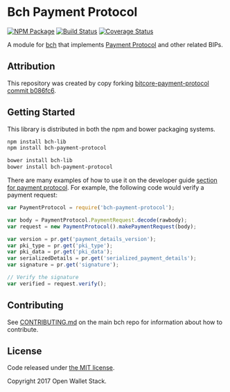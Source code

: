 Bch Payment Protocol
=======

[![NPM Package](https://img.shields.io/npm/v/bch-payment-protocol.svg?style=flat-square)](https://www.npmjs.org/package/bch-payment-protocol)
[![Build Status](https://img.shields.io/travis/owstack/bch-payment-protocol.svg?branch=master&style=flat-square)](https://travis-ci.org/owstack/bch-payment-protocol)
[![Coverage Status](https://img.shields.io/coveralls/owstack/bch-payment-protocol.svg?style=flat-square)](https://coveralls.io/r/owstack/bch-payment-protocol)

A module for [bch](https://github.com/owstack/bch) that implements [Payment Protocol](https://github.com/bitcoin/bips/blob/master/bip-0070.mediawiki) and other related BIPs.

## Attribution

This repository was created by copy forking [bitcore-payment-protocol commit b086fc6](https://github.com/bitpay/bitcore-payment-protocol/commit/b086fc64ff8e19230ff4352ef0af9af2837bcc46).

## Getting Started

This library is distributed in both the npm and bower packaging systems.

```sh
npm install bch-lib
npm install bch-payment-protocol
```

```sh
bower install bch-lib
bower install bch-payment-protocol
```

There are many examples of how to use it on the developer guide [section for payment protocol](https://bch.io/api/paypro). For example, the following code would verify a payment request:

```javascript
var PaymentProtocol = require('bch-payment-protocol');

var body = PaymentProtocol.PaymentRequest.decode(rawbody);
var request = new PaymentProtocol().makePaymentRequest(body);

var version = pr.get('payment_details_version');
var pki_type = pr.get('pki_type');
var pki_data = pr.get('pki_data');
var serializedDetails = pr.get('serialized_payment_details');
var signature = pr.get('signature');

// Verify the signature
var verified = request.verify();
```

## Contributing

See [CONTRIBUTING.md](https://github.com/owstack/bch/blob/master/CONTRIBUTING.md) on the main bch repo for information about how to contribute.

## License

Code released under [the MIT license](https://github.com/owstack/bch/blob/master/LICENSE).

Copyright 2017 Open Wallet Stack.
